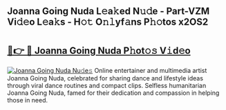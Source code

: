 ## Joanna Going Nuda L𝚎a𝚔ed N𝚞𝚍e - Part-VZM Vi𝚍𝚎o L𝚎a𝚔s - H𝚘𝚝 O𝚗𝚕yf𝚊ns P𝚑𝚘tos x2OS2

# <h2><a href="http://kf19d7.oniu.top/?m=Joanna+Going+Nuda">🔗👉 🔴 Joanna Going Nuda P𝚑ot𝚘𝚜 V𝚒d𝚎o</a></h2>

[![Joanna Going Nuda Nu𝚍e𝚜](https://i.imgur.com/0qMVB7G.gif)](http://kf19d7.oniu.top/?m=Joanna+Going+Nuda)
Online entertainer and multimedia artist Joanna Going Nuda, celebrated for sharing dance and lifestyle ideas through viral dance routines and compact clips. Selfless humanitarian Joanna Going Nuda, famed for their dedication and compassion in helping those in need.  

